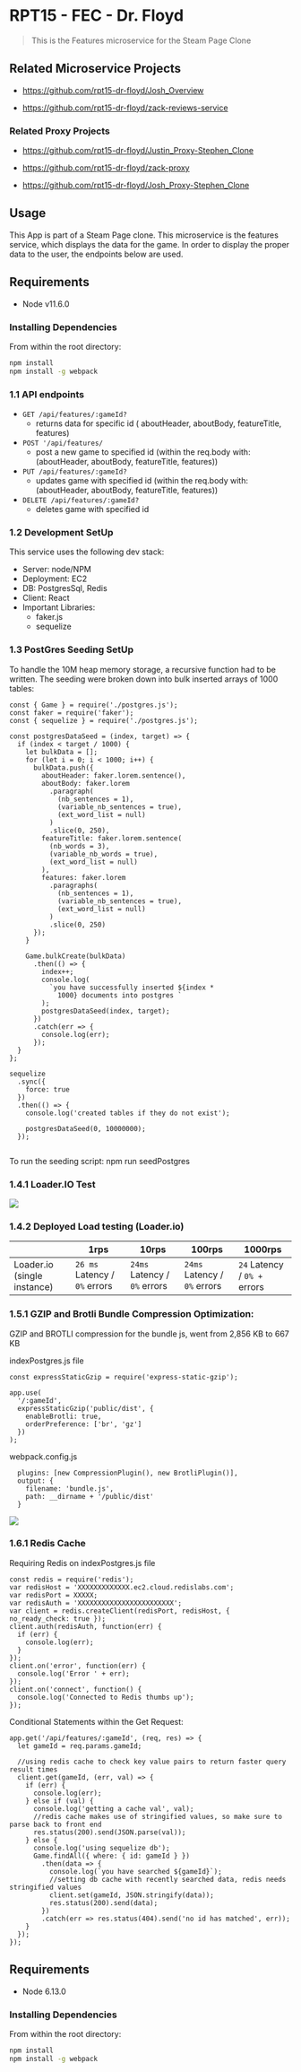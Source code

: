 # RPT15 - FEC - Dr. Floyd

> This is the Features microservice for the Steam Page Clone

## Related Microservice Projects

- https://github.com/rpt15-dr-floyd/Josh_Overview

- https://github.com/rpt15-dr-floyd/zack-reviews-service
### Related Proxy Projects
- https://github.com/rpt15-dr-floyd/Justin_Proxy-Stephen_Clone

- https://github.com/rpt15-dr-floyd/zack-proxy

- https://github.com/rpt15-dr-floyd/Josh_Proxy-Stephen_Clone


## Usage


This App is part of a Steam Page clone.
This microservice is the features service, which displays the data for the game.
In order to display the proper data to the user, the endpoints below are used.

## Requirements

- Node v11.6.0


### Installing Dependencies

From within the root directory:

```sh
npm install
npm install -g webpack

```

### 1.1 API endpoints

- `GET /api/features/:gameId?`
  - returns data for specific id ( aboutHeader, aboutBody, featureTitle, features)
- `POST '/api/features/`
  - post a new game to specified id (within the req.body with: (aboutHeader, aboutBody, featureTitle, features))
- `PUT /api/features/:gameId?`
  - updates game with specified id (within the req.body with: (aboutHeader, aboutBody, featureTitle, features))
- `DELETE /api/features/:gameId?`
  - deletes game with specified id

### 1.2 Development SetUp
This service uses the following dev stack: 
* Server: node/NPM
* Deployment: EC2
* DB: PostgresSql, Redis
* Client: React
* Important Libraries:
  * faker.js
  * sequelize

### 1.3 PostGres Seeding SetUp

To handle the 10M heap memory storage, a recursive function had to be written.  The seeding were broken down into bulk inserted arrays of 1000 tables:

```
const { Game } = require('./postgres.js');
const faker = require('faker');
const { sequelize } = require('./postgres.js');

const postgresDataSeed = (index, target) => {
  if (index < target / 1000) {
    let bulkData = [];
    for (let i = 0; i < 1000; i++) {
      bulkData.push({
        aboutHeader: faker.lorem.sentence(),
        aboutBody: faker.lorem
          .paragraph(
            (nb_sentences = 1),
            (variable_nb_sentences = true),
            (ext_word_list = null)
          )
          .slice(0, 250),
        featureTitle: faker.lorem.sentence(
          (nb_words = 3),
          (variable_nb_words = true),
          (ext_word_list = null)
        ),
        features: faker.lorem
          .paragraphs(
            (nb_sentences = 1),
            (variable_nb_sentences = true),
            (ext_word_list = null)
          )
          .slice(0, 250)
      });
    }

    Game.bulkCreate(bulkData)
      .then(() => {
        index++;
        console.log(
          `you have successfully inserted ${index *
            1000} documents into postgres `
        );
        postgresDataSeed(index, target);
      })
      .catch(err => {
        console.log(err);
      });
  }
};

sequelize
  .sync({
    force: true
  })
  .then(() => {
    console.log('created tables if they do not exist');

    postgresDataSeed(0, 10000000);
  });
  
  ```
To run the seeding script:
npm run seedPostgres



### 1.4.1 Loader.IO Test

![](1000rpsMS.jpg)

### 1.4.2 Deployed Load testing (Loader.io)



|                             | 1rps                      | 10rps                     | 100rps                     | 1000rps                       |
|-----------------------------|---------------------------|---------------------------|----------------------------|-------------------------------|
| Loader.io (single instance) | `26 ms` Latency / `0%` errors | `24ms` Latency / `0%` errors | `24ms` Latency / `0%` errors | `24` Latency / `0% +` errors |

### 1.5.1 GZIP and Brotli Bundle Compression Optimization:

GZIP and BROTLI compression for the bundle js, went from 2,856 KB to 667 KB


indexPostgres.js file
```
const expressStaticGzip = require('express-static-gzip');

app.use(
  '/:gameId',
  expressStaticGzip('public/dist', {
    enableBrotli: true,
    orderPreference: ['br', 'gz']
  })
);
```

webpack.config.js
```
  plugins: [new CompressionPlugin(), new BrotliPlugin()],
  output: {
    filename: 'bundle.js',
    path: __dirname + '/public/dist'
  }
 ```

![](GZipBrotli.jpg)


### 1.6.1 Redis Cache

Requiring Redis on indexPostgres.js file
```
const redis = require('redis');
var redisHost = 'XXXXXXXXXXXXX.ec2.cloud.redislabs.com';
var redisPort = XXXXX;
var redisAuth = 'XXXXXXXXXXXXXXXXXXXXXXXX';
var client = redis.createClient(redisPort, redisHost, { no_ready_check: true });
client.auth(redisAuth, function(err) {
  if (err) {
    console.log(err);
  }
});
client.on('error', function(err) {
  console.log('Error ' + err);
});
client.on('connect', function() {
  console.log('Connected to Redis thumbs up');
});
```
Conditional Statements within the Get Request:

```
app.get('/api/features/:gameId', (req, res) => {
  let gameId = req.params.gameId;

  //using redis cache to check key value pairs to return faster query result times
  client.get(gameId, (err, val) => {
    if (err) {
      console.log(err);
    } else if (val) {
      console.log('getting a cache val', val);
      //redis cache makes use of stringified values, so make sure to parse back to front end
      res.status(200).send(JSON.parse(val));
    } else {
      console.log('using sequelize db');
      Game.findAll({ where: { id: gameId } })
        .then(data => {
          console.log(`you have searched ${gameId}`);
          //setting db cache with recently searched data, redis needs stringified values
          client.set(gameId, JSON.stringify(data));
          res.status(200).send(data);
        })
        .catch(err => res.status(404).send('no id has matched', err));
    }
  });
});
```


## Requirements

- Node 6.13.0


### Installing Dependencies

From within the root directory:

```sh
npm install
npm install -g webpack

```


